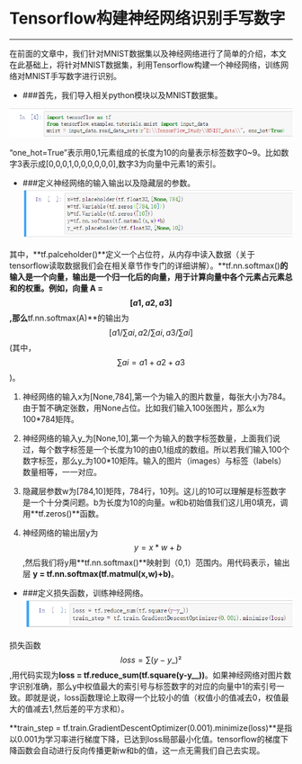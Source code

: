 # Tensorflow构建神经网络识别手写数字
---
在前面的文章中，我们针对MNIST数据集以及神经网络进行了简单的介绍，本文在此基础上，将针对MNIST数据集，利用Tensorflow构建一个神经网络，训练网络对MNIST手写数字进行识别。

* ###首先，我们导入相关python模块以及MNIST数据集。

![](/assets/TIM截图20180501004018.png)

“one_hot=True”表示用0,1元素组成的长度为10的向量表示标签数字0~9。比如数字3表示成[0,0,0,1,0,0,0,0,0,0],数字3为向量中元素1的索引。

* ###定义神经网络的输入输出以及隐藏层的参数。
![](/assets/微信截图_20180509144728.png)

其中，**tf.palceholder()**定义一个占位符，从内存中读入数据（关于tensorflow读取数据我们会在相关章节作专门的详细讲解）。**tf.nn.softmax()**的输入是一个向量，输出是一个归一化后的向量，用于计算向量中各个元素占元素总和的权重。例如，向量 A = $$[a1, a2, a3]$$,那么**tf.nn.softmax(A)**的输出为$$[a1/∑ai, a2/∑ai,a3/∑ai]$$(其中，$$∑ai = a1 + a2 +a3$$)。

1. 神经网络的输入x为[None,784],第一个为输入的图片数量，每张大小为784。由于暂不确定张数，用None占位。比如我们输入100张图片，那么x为100*784矩阵。

2. 神经网络的输入y\_为[None,10],第一个为输入的数字标签数量，上面我们说过，每个数字标签是一个长度为10的由0,1组成的数组。所以若我们输入100个数字标签，那么y\_为100*10矩阵。输入的图片（images）与标签（labels）数量相等，一一对应。

3. 隐藏层参数w为[784,10]矩阵，784行，10列。这儿的10可以理解是标签数字是一个十分类问题。b为长度为10的向量。w和b初始值我们这儿用0填充，调用**tf.zeros()**函数。
4. 神经网络的输出层y为 $$y = x*w + b$$,然后我们将y用**tf.nn.softmax()**映射到（0,1）范围内。用代码表示，输出层 **y = tf.nn.softmax(tf.matmul(x,w)+b)**。


* ###定义损失函数，训练神经网络。
![](/assets/微信截图_20180509202308.png)

损失函数 $$loss = ∑(y-y\_)²$$,用代码实现为**loss = tf.reduce_sum(tf.square(y-y__))**。如果神经网络对图片数字识别准确，那么y中权值最大的索引号与标签数字的对应的向量中1的索引号一致。即就是说，loss函数理论上取得一个比较小的值（权值小的值减去0，权值最大的值减去1,然后差的平方求和）。

**train_step =  tf.train.GradientDescentOptimizer(0.001).minimize(loss)**是指以0.001为学习率进行梯度下降，已达到loss局部最小化值。tensorflow的梯度下降函数会自动进行反向传播更新w和b的值，这一点无需我们自己去实现。



